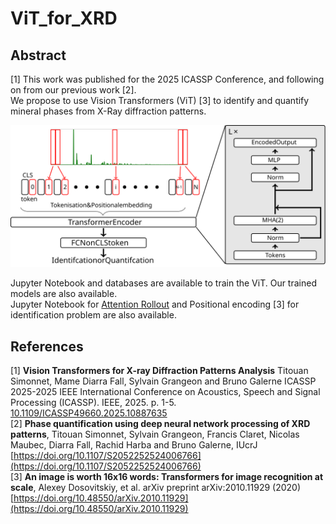# ViT_for_XRD
## Abstract  
[1] This work was published for the 2025 ICASSP Conference, and following on from our previous work [2].  
We propose to use Vision Transformers (ViT) [3] to identify and quantify mineral phases from X-Ray diffraction patterns.

![Abstract](./Figures/Transformers_Spectral.svg)

Jupyter Notebook and databases are available to train the ViT. Our trained models are also available.  
Jupyter Notebook for [Attention Rollout](https://jacobgil.github.io/deeplearning/vision-transformer-explainability) and Positional encoding [3] for identification problem are also available.


## References
[1] **Vision Transformers for X-ray Diffraction Patterns Analysis** Titouan Simonnet, Mame Diarra Fall, Sylvain Grangeon and Bruno Galerne  ICASSP 2025-2025 IEEE International Conference on Acoustics, Speech and Signal Processing (ICASSP). IEEE, 2025. p. 1-5.
[10.1109/ICASSP49660.2025.10887635](10.1109/ICASSP49660.2025.10887635)  
[2] **Phase quantification using deep neural network processing of XRD patterns**, Titouan Simonnet,  Sylvain Grangeon,  Francis Claret,  Nicolas Maubec,  Diarra Fall,  Rachid Harba and  Bruno Galerne, IUcrJ [https://doi.org/10.1107/S2052252524006766](https://doi.org/10.1107/S2052252524006766)    
[3] **An image is worth 16x16 words: Transformers for image recognition at scale**, Alexey Dosovitskiy, et al.  arXiv preprint arXiv:2010.11929 (2020) [https://doi.org/10.48550/arXiv.2010.11929](https://doi.org/10.48550/arXiv.2010.11929)  

